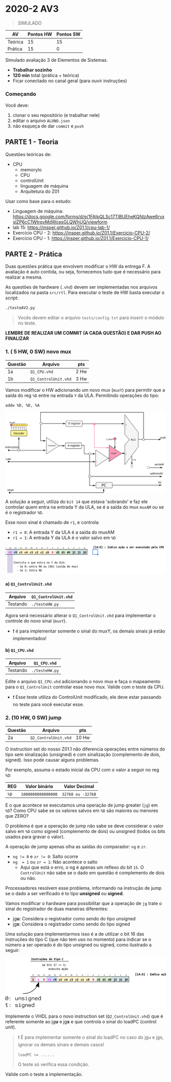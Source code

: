 # 2020-2 AV3

> SIMULADO

| AV      | Pontos HW | Pontos SW |
| ------- | ------    | ------    |
| Teórica | 15        | 15        |
| Prática | 15        | 0         |

Simulado avaliação 3 de Elementos de Sistemas.

- **Trabalhar sozinho**
- **120 min** total (prática + teórica)
- Ficar conectado no canal geral (para ouvir instruções)

### Começando

Você deve:

1. clonar o seu repositório (e trabalhar nele)
1. editar o arquivo `ALUNO.json`
1. não esqueça de dar `commit` e `push`

## PARTE 1 - Teoria

Questões teóricas de:

- CPU
    - memoryIo
    - CPU
    - controlUnit
    - linguagem de máquina
    - Arquitetura do Z01

Usar como base para o estudo:

- Linguagem de máquina: https://docs.google.com/forms/d/e/1FAIpQLSc17TIBUEheKQfdzAwe6rvxslZP6cC1WtrqvMdWcesGLQWhUQ/viewform
- lab 15: https://insper.github.io/Z01.1/cpu-lab-1/
- Exercício CPU - 2: https://insper.github.io/Z01.1/Exercicio-CPU-2/
- Exercício CPU - 1: https://insper.github.io/Z01.1/Exercicio-CPU-1/

## PARTE 2 - Prática

Duas questões prática que envolvem modificar o HW da entrega F. A avaliação é auto contida, ou seja, fornecemos tudo que é necessário para realizar a mesma.

As questões de hardware (`.vhd`) devem ser implementadas nos arquivos localizados na pasta `src/rtl`. Para executar o teste  de HW basta executar o script:

``` bash
./testeAV2.py
```

> Vocês devem editar o arquivo `tests/config.txt` para inserir o módulo no teste.

**LEMBRE DE REALIZAR UM COMMIT (A CADA QUESTÃO) E DAR PUSH AO FINALIZAR**


### 1. ( 5 HW, 0 SW) novo mux

| Questão | Arquivo           | pts  |
|---------|-------------------|------|
| 1a      | `Q1_CPU.vhd`         | 2 Hw |
| 1b      | `Q1_ControlUnit.vhd` | 3 Hw |

Vamos modificar o HW adicionando um novo mux (`muxY`) para permitir que a saída do reg `%D` entre na entrada `Y` da ULA. Permitindo operações do tipo:

```
addw %D, %D, %A
```

![](figs/CPU.svg)

A solução a seguir, utiliza do `bit 14` que estava 'sobrando' e faz ele controlar quem entra na entrada Y da ULA, se é a saída do mux `muxAM` ou se é o registrador `%D`.

Esse novo sinal é chamado de `r1`, e controla:

- `r1 = 0`: A entrada Y da ULA é a saída do muxAM
- `r1 = 1`: A entrada Y da ULA é o valor salvo em `%D`

![](figs/new.png)

#### a) `Q1_ControlUnit.vhd`

| Arquivo      | `Q1_ControlUnit.vhd`                                          |
|--------------|------------------------------------------------------------|
| Testando     | `./testeHW.py`                                             |

Agora será necessário alterar o `Q1_ControlUnit.vhd` para implementar o controle do novo sinal (`muxY`).

- :exclamation: é para implementar somente o sinal do muxY, os demais sinais já estão implementados!

#### b) `Q1_CPU.vhd`

| Arquivo  | `Q1_CPU.vhd`   |
|----------|----------------|
| Testando | `./testeHW.py` |

Edite o arquivo `Q1_CPU.vhd` adicionando o novo mux e faça o mapeamento para o `Q1_ControlUnit` controlar esse novo mux. Valide com o teste da CPU.

- :exclamation: Esse teste utiliza do ControlUnit modificado, ele deve estar passando no teste para você executar esse.

### 2. (10 HW, 0 SW) jump

| Questão | Arquivo              | pts   |
|---------|----------------------|-------|
| 2a      | `Q2_ControlUnit.vhd` | 10 Hw |

O instruction set do nosso Z01.1 não diferencia operações entre números do tipo sem
sinalização (unsigned) e com sinalização (complemento de dois, signed). Isso pode causar
alguns problemas.

Por exemplo, assuma o estado inicial da CPU com o valor a seguir no reg `%D`:

| REG  | Valor binário      | Valor Decimal     |
| ---  | ---                | -----             |
| `%D` | `1000000000000000` | `32768 ou -32768` |

E o que acontece se executamos uma operação de jump greater (`jg`) em `%D`?
Como CPU sabe se os valores salvos em `%D` são maiores ou menores que ZERO?

O problema é que a operação de jump não sabe se deve considerar o valor
salvo em `%D` como signed (complemento de dois)
ou unsigned (todos os bits usados para gravar o valor).

A operação de jump apenas olha as saídas do comparador: `ng` e `zr`.

- `ng != 0` e `zr != 0`: Salto ocorre
- `ng  = 1` ou `zr = 1`: Não acontece o salto
  - Aqui que está o erro, o ng é apenas um reflexo do bit `15`. O `ControlUnit` não sabe se o dado em questão é complemento de dois ou não.

Processadores resolvem esse problema, informando na instrução de jump se o dado 
a ser verificado é to tipo **unsigned** ou **signed**.

Vamos modificar o hardware para possibilitar que a operação de `jg` trate 
o sinal do registrador de duas maneiras diferentes:

- jg**u**: Considera o registrador como sendo do tipo unsigned
- jg**s**: Considera o registrador como sendo do tipo signed

Uma solução para implementarmos isso é a de utilizar o bit 16 das instruções 
do tipo C (que não tem uso no momento) para indicar se o número a ser operado 
é do tipo unsigned ou signed, como ilustrado a seguir:

![](figs/jump.png)

Implemente o VHDL para o novo instruction set  (`Q2_ControlUnit.vhd`) que é referente somente ao jg**u** e jg**s** e que controla o sinal do loadPC (control unit).

> :exclamation: É para implementar somente o sinal do loadPC no caso do jgu e jgs, ignorar os demais sinais e demais casos!
> 
> `loadPC <= ......`
> 
> O teste só verifica essa condição.

Valide com o teste a implementação.


